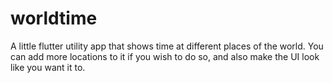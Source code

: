 # worldtime
 A little flutter utility app that shows time at different places of the world. You can add more locations to it if you wish to do so, and also make the UI look like you want it to.
